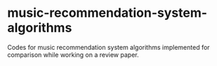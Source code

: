 # music-recommendation-system-algorithms
Codes for music recommendation system algorithms implemented for comparison while working on a review paper.
